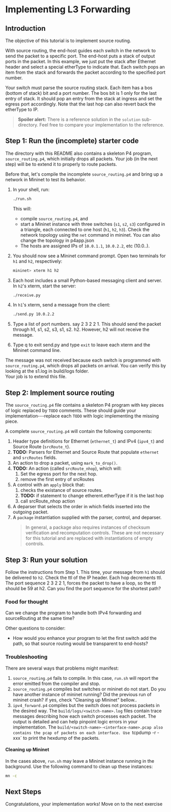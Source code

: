 # Implementing L3 Forwarding

## Introduction

The objective of this tutorial is to implement source routing. 

With source routing, the end-host guides each switch in the network
to send the packet to a specific port. The end-host puts a stack of
output ports in the packet. In this example, we just put the stack after
Ethernet header and select a special etherType to indicate that.
Each switch pops an item from the stack and forwards the packet
according to the specified port number.

Your switch must parse the source routing stack. Each item has a bos (bottom of stack) 
bit and a port number. The bos bit is 1 only for the last entry of stack.
It should pop an entry from the stack at ingress and set the egress port
accordingly.
Note that the last hop can also revert back the etherType to IP.

> **Spoiler alert:** There is a reference solution in the `solution`
> sub-directory. Feel free to compare your implementation to the reference.


## Step 1: Run the (incomplete) starter code

The directory with this README also contains a skeleton P4 program,
`source_routing.p4`, which initially drops all packets. Your job (in the next
step) will be to extend it to properly to route packets.

Before that, let's compile the incomplete `source_routing.p4` and bring up a
network in Mininet to test its behavior.

1. In your shell, run:
   ```bash
   ./run.sh
   ```
   This will:
   * compile `source_routing.p4`, and
   * start a Mininet instance with three switches (`s1`, `s2`, `s3`) configured
     in a triangle, each connected to one host (`h1`, `h2`, `h3`).
     Check the network topology using the `net` command in mininet.
     You can also change the topology in p4app.json
   * The hosts are assigned IPs of `10.0.1.1`, `10.0.2.2`, etc (10.0.<Switchid>.<hostID>).

2. You should now see a Mininet command prompt. Open two terminals for `h1` and `h2`, respectively:
   ```bash
   mininet> xterm h1 h2
   ```
3. Each host includes a small Python-based messaging client and server. In `h2`'s xterm, start the server:
   ```bash
   ./receive.py
   ```
4. In `h1`'s xterm, send a message from the client:
   ```bash
   ./send.py 10.0.2.2
   ```
5. Type a list of port numbers. say 2 3 2 2 1.
   This should send the packet through h1, s1, s2, s3, s1, s2. h2.
   However, h2 will not receive the message.
5. Type q to exit send.py and type `exit` to leave each xterm and the Mininet command line.

The message was not received because each switch is programmed with
`source_routing.p4`, which drops all packets on arrival.
 You can verify this by looking at the s1.log in build/logs folder.  
 Your job is to extend this file.

## Step 2: Implement source routing

The `source_routing.p4` file contains a skeleton P4 program with key pieces of
logic replaced by `TODO` comments.  These should guide your
implementation---replace each `TODO` with logic implementing the missing piece.

A complete `source_routing.p4` will contain the following components:

1. Header type definitions for Ethernet (`ethernet_t`) and IPv4 (`ipv4_t`) and Source Route (`srcRoute_t`).
2. **TODO:** Parsers for Ethernet and Source Route that populate `ethernet` and `srcRoutes` fields.
3. An action to drop a packet, using `mark_to_drop()`.
4. **TODO:** An action (called `srcRoute_nhop`), which will:
	1. Set the egress port for the next hop. 
	2. remove the first entry of srcRoutes
5. A control with an `apply` block that:
    1. checks the existance of source routes.
    2. **TODO:** if statement to change etherent.etherType if it is the last hop
    3. call srcRoute_nhop action
6. A deparser that selects the order in which fields inserted into the outgoing
   packet.
7. A `package` instantiation supplied with the parser, control, and deparser.
    > In general, a package also requires instances of checksum verification
    > and recomputation controls.  These are not necessary for this tutorial
    > and are replaced with instantiations of empty controls.

## Step 3: Run your solution

Follow the instructions from Step 1. This time, your message from `h1` should
be delivered to `h2`. Check the ttl of the IP header. Each hop decrements ttl.
The port sequence 2 3 2 2 1, forces the packet to have a loop, so the ttl should be 59 at h2.
Can you find the port sequence for the shortest path?

### Food for thought
Can we change the program to handle both IPv4 forwarding and sourceRouting
at the same time?

Other questions to consider:

 - How would you enhance your program to let the first switch add the path,
so that source routing would be transparent to end-hosts?

### Troubleshooting

There are several ways that problems might manifest:

1. `source_routing.p4` fails to compile. In this case, `run.sh` will report the
error emitted from the compiler and stop.
2. `source_routing.p4` compiles but switches or mininet do not start.
Do you have another instance of mininet running? Did the previous run of mininet crash?
if yes, check "Cleaning up Mininet" bellow.. 
3. `ipv4_forward.p4` compiles but the switch does not process packets in the desired way.
The `build/logs/<switch-name>.log` files contain trace messages describing how each
switch processes each packet. The output is detailed and can help pinpoint
logic errors in your implementation.
The `build/<switch-name>-<interface-name>.pcap also contains the pcap of packets on each
interface. Use `tcpdump -r <filename> -xxx` to print the hexdump of the packets. 

#### Cleaning up Mininet

In the cases above, `run.sh` may leave a Mininet instance running in
the background.  Use the following command to clean up these instances:

```bash
mn -c
```

## Next Steps

Congratulations, your implementation works!  Move on to the next exercise
